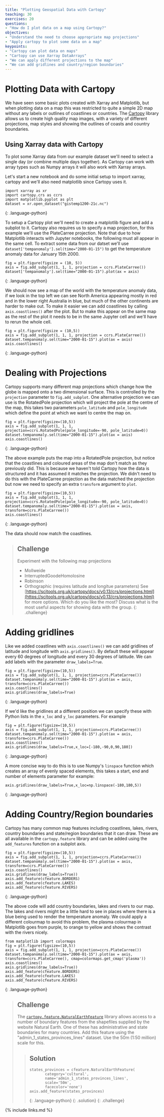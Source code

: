 ```yaml
---
title: "Plotting Geospatial Data with Cartopy"
teaching: 30
exercises: 20
questions:
- "How do I plot data on a map using Cartopy?"
objectives:
- "Understand the need to choose appropriate map projections"
- "Apply cartopy to plot some data on a map"
keypoints:
- "Cartopy can plot data on maps"
- "Cartopy can use Xarray DataArrays"
- "We can apply different projections to the map"
- "We can add gridlines and country/region boundaries"
---
```


# Plotting Data with Cartopy

We have seen some basic plots created with Xarray and Matplotlib, but when plotting data on a map this was restricted to quite a simple 2D map without any labels or outlines of coastlines or countries.
The [Cartopy](https://scitools.org.uk/cartopy/docs/latest/) library allows us to create high quality map images, with a variety of different projections, map styles and showing the outlines
of coasts and country boundaries.

## Using Xarray data with Cartopy

To plot some Xarray data from our example dataset we'll need to select a single day (or combine multiple days together). As Cartopy can work with array types such as Numpy arrays it will
also work with Xarray arrays. 

Let's start a new notebook and do some initial setup to import xarray, cartopy and we'll also need matplotlib since Cartopy uses it.

~~~
import xarray as xr
import cartopy.crs as ccrs
import matplotlib.pyplot as plt
dataset = xr.open_dataset("gistemp1200-21c.nc")
~~~
{: .language-python}


To setup a Cartopy plot we'll need to create a matplotlib figure and add a subplot to it. Cartopy also requires us to specify a map projection, for this example we'll use the PlateCarree
projection. Note that due to how Matplotlib interacts with Jupyter notebooks, the following must all appear in the same cell.
To extract some data from our datset we'll use `dataset['tempanomaly'].sel(time="2000-01-15")` to get the temperature anomaly data for January 15th 2000.

~~~
fig = plt.figure(figsize = (10, 5))
axis = fig.add_subplot(1, 1, 1, projection = ccrs.PlateCarree())
dataset['tempanomaly'].sel(time="2000-01-15").plot(ax = axis)
~~~
{: .language-python}

We should now see a map of the world with the temperature anomaly data, if we look in the top left we can see North America appearing mostly in red and in the lower right Australia in blue,
but much of the other continents are harder to make out. To make it easier we can add coastlines by calling `axis.coastlines()` after the plot. But to make this appear on the same map
as the rest of the plot it needs to be in the same Jupyter cell and we'll have to rerun the whole cell. 

~~~
fig = plt.figure(figsize = (10,5))
axis = fig.add_subplot(1, 1, 1, projection = ccrs.PlateCarree())
dataset.tempanomaly.sel(time="2000-01-15").plot(ax = axis)
axis.coastlines()
~~~
{: .language-python}

# Dealing with Projections

Cartopy supports many different map projections which change how the globe is mapped onto a two dimensional surface. This is controlled by the `projection` parameter to `fig.add_subplot`.
One alternative projection we can use is the RotatedPole projection which will project the pole at the centre of the map, this takes two parameters `pole_latitude` and `pole_longitude`
which define the point at which we want to centre the map on.

~~~
fig = plt.figure(figsize=(10,5))
axis = fig.add_subplot(1, 1, 1, projection=ccrs.RotatedPole(pole_longitude=-90, pole_latitude=0))
dataset.tempanomaly.sel(time="2000-01-15").plot(ax = axis)
axis.coastlines()
~~~
{: .language-python}

The above example puts the map into a RotatedPole projection, but notice that the coastlines and coloured areas of the map don't match as they previously did. This is because
we haven't told Cartopy how the data is structured and it has assumed it matches the projection. We didn't need to do this with the PlateCarree projection as the data matched the projection
but now we need to specify an extra `transform` argument to `plot`.

~~~
fig = plt.figure(figsize=(10,5))
axis = fig.add_subplot(1, 1, 1, projection=ccrs.RotatedPole(pole_longitude=-90, pole_latitude=0))
dataset.tempanomaly.sel(time="2000-01-15").plot(ax = axis, transform=ccrs.PlateCarree())
axis.coastlines()
~~~
{: .language-python}

The data should now match the coastlines.

> ## Challenge
> Experiment with the following map projections
> - Mollweide
> - InterruptedGoodeHomolosine
> - Robinson
> - Orthographic (requires latitude and longitue parameters)
> See [https://scitools.org.uk/cartopy/docs/v0.13/crs/projections.html](https://scitools.org.uk/cartopy/docs/v0.13/crs/projections.html) for more options.
> Which do you like the most? Discuss what is the most useful aspects for showing data with the group.
{: .challenge}


# Adding gridlines

Like we added coastlines with `axis.coastlines()` we can add gridlines of latitude and longitude with `axis.gridlines()`. By default these will appear every 60 degrees of longitude and
 every 30 degrees of latitude. We can add labels with the parameter `draw_labels=True`.

~~~
fig = plt.figure(figsize=(10,5))
axis = fig.add_subplot(1, 1, 1, projection=ccrs.PlateCarree())
dataset.tempanomaly.sel(time="2000-01-15").plot(ax = axis, transform=ccrs.PlateCarree())
axis.coastlines()
axis.gridlines(draw_labels=True)
~~~
{: .language-python}

If we'd like the gridlines at a different position we can specify these with Python lists in the `x_loc` and `y_loc` parameters. For example

~~~
fig = plt.figure(figsize=(10,5))
axis = fig.add_subplot(1, 1, 1, projection=ccrs.PlateCarree())
dataset.tempanomaly.sel(time="2000-01-15").plot(ax = axis, transform=ccrs.PlateCarree())
axis.coastlines()
axis.gridlines(draw_labels=True,x_loc=[-180,-90,0,90,180])
~~~
{: .language-python}

A more concise way to do this is to use Numpy's `linspace` function which creates an array of evenly spaced elements, this takes a start, end and number of elements parameter for example:

~~~
axis.gridlines(draw_labels=True,x_loc=np.linspace(-180,180,5))
~~~
{: .language-python}

# Adding Country/Region boundaries

Cartopy has many common map features including coastlines, lakes, rivers, country boundaries and state/region boundaries that it can draw. These are all available in the `cartopy.feature`
library and can be added using the `add_features` function on a subplot axis. 

~~~
fig = plt.figure(figsize=(10,5))
axis = fig.add_subplot(1, 1, 1, projection=ccrs.PlateCarree())
dataset.tempanomaly.sel(time="2000-01-15").plot(ax = axis, transform=ccrs.PlateCarree())
axis.coastlines()
axis.gridlines(draw_labels=True))
axis.add_feature(cfeature.BORDERS)
axis.add_feature(cfeature.LAKES)
axis.add_feature(cfeature.RIVERS)
~~~
{: .language-python}

The above code will add country boundaries, lakes and rivers to our map. The lakes and rivers might be a little hard to see in places where there is a blue being used to render the
temperature anomaly. We could apply a different colourmap to avoid this problem, the plasma colourmap in Matplotlib goes from purple, to orange to yellow and shows the contrast with
 the rivers nicely.

~~~
from matplotlib import colormaps
fig = plt.figure(figsize=(10,5))
axis = fig.add_subplot(1, 1, 1, projection=ccrs.PlateCarree())
dataset.tempanomaly.sel(time="2000-01-15").plot(ax = axis, transform=ccrs.PlateCarree(), cmap=colormaps.get_cmap('plasma'))
axis.coastlines()
axis.gridlines(draw_labels=True))
axis.add_feature(cfeature.BORDERS)
axis.add_feature(cfeature.LAKES)
axis.add_feature(cfeature.RIVERS)
~~~
{: .language-python}

> ## Challenge
> The [`cartopy.feature.NaturalEarthFeature`](https://scitools.org.uk/cartopy/docs/latest/reference/generated/cartopy.feature.NaturalEarthFeature.html) library allows access to a number
> of boundary features from the shapefiles supplied by the website Natural Earth. One of these has administrative and state boundaries for many countries. Add this feature using the
> "admin_1_states_provinces_lines" dataset. Use the 50m (1:50 million) scale for this.
> > ## Solution
> > ~~~
> > states_provinces = cfeature.NaturalEarthFeature(
> >        category='cultural',
> >        name='admin_1_states_provinces_lines',
> >        scale='50m',
> >        facecolor='none')
> > axis.add_feature(states_provinces)
> > ~~~
> > {: .language-python}
> {: .solution}
{: .challenge}

{% include links.md %}

